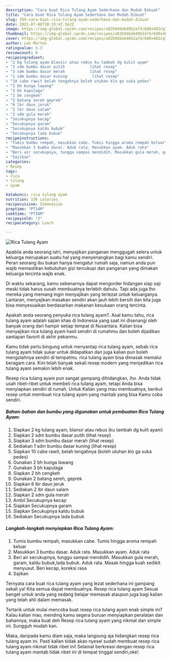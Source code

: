 ```yaml
---
description: "Cara buat Rica Tulang Ayam Sederhana dan Mudah Dibuat"
title: "Cara buat Rica Tulang Ayam Sederhana dan Mudah Dibuat"
slug: 359-cara-buat-rica-tulang-ayam-sederhana-dan-mudah-dibuat
date: 2021-07-06T18:19:47.562Z
image: https://img-global.cpcdn.com/recipes/a82b9ddab40b2a74/680x482cq70/rica-tulang-ayam-foto-resep-utama.jpg
thumbnail: https://img-global.cpcdn.com/recipes/a82b9ddab40b2a74/680x482cq70/rica-tulang-ayam-foto-resep-utama.jpg
cover: https://img-global.cpcdn.com/recipes/a82b9ddab40b2a74/680x482cq70/rica-tulang-ayam-foto-resep-utama.jpg
author: Lee Morton
ratingvalue: 3.3
reviewcount: 9
recipeingredient:
- "2 kg tulang ayam blansir atau rebus ku tambah dg kulit ayam"
- "2 sdm bumbu dasar putih           lihat resep"
- "3 sdm bumbu dasar merah           lihat resep"
- "1 sdm bumbu dasar kuning           lihat resep"
- "10 cabe rawit belah tengahnya boleh utuhan klo ga suka pedes"
- "2 bh bunga lawang"
- "3 bh kapulaga"
- "2 bh cengkeh"
- "2 batang sereh geprek"
- "6 lbr daun jeruk"
- "2 lbr daun salam"
- "2 sdm gula merah"
- "Secukupnya kecap"
- "Secukupnya garam"
- "Secukupnya kaldu bubuk"
- "Secukupnya lada bubuk"
recipeinstructions:
- "Tumis bumbu rempah, masukkan cabe. Tumis hingga aroma rempah keluar"
- "Masukkan 3 bumbu dasar. Aduk rata. Masukkan ayam. Aduk rata"
- "Beri air secukupnya, tunggu sampai mendidih. Masukkan gula merah, garam, kaldu bubuk,lada bubuk. Aduk rata. Masak hingga kuah sedikit menyusut. Beri kecap, koreksi rasa"
- "Sajikan"
categories:
- Resep
tags:
- rica
- tulang
- ayam

katakunci: rica tulang ayam 
nutrition: 136 calories
recipecuisine: Indonesian
preptime: "PT14M"
cooktime: "PT36M"
recipeyield: "2"
recipecategory: Lunch

---
```



![Rica Tulang Ayam](https://img-global.cpcdn.com/recipes/a82b9ddab40b2a74/680x482cq70/rica-tulang-ayam-foto-resep-utama.jpg)

Apabila anda seorang istri, menyajikan panganan menggugah selera untuk keluarga merupakan suatu hal yang menyenangkan bagi kamu sendiri. Peran seorang ibu bukan hanya mengatur rumah saja, namun anda pun wajib memastikan kebutuhan gizi tercukupi dan panganan yang dimakan keluarga tercinta wajib enak.

Di waktu  sekarang, kamu sebenarnya dapat mengorder hidangan siap saji meski tidak harus susah membuatnya terlebih dahulu. Tapi ada juga lho mereka yang memang ingin menyajikan yang terlezat untuk keluarganya. Lantaran, menyajikan masakan sendiri akan jauh lebih bersih dan kita juga bisa menyesuaikan berdasarkan makanan kesukaan orang tercinta. 



Apakah anda seorang penyuka rica tulang ayam?. Asal kamu tahu, rica tulang ayam adalah sajian khas di Indonesia yang saat ini disenangi oleh banyak orang dari hampir setiap tempat di Nusantara. Kalian bisa menyajikan rica tulang ayam hasil sendiri di rumahmu dan boleh dijadikan santapan favorit di akhir pekanmu.

Kamu tidak perlu bingung untuk menyantap rica tulang ayam, sebab rica tulang ayam tidak sukar untuk didapatkan dan juga kalian pun boleh mengolahnya sendiri di tempatmu. rica tulang ayam bisa dimasak memalui beragam cara. Kini telah banyak sekali resep modern yang menjadikan rica tulang ayam semakin lebih enak.

Resep rica tulang ayam pun sangat gampang dihidangkan, lho. Anda tidak usah ribet-ribet untuk membeli rica tulang ayam, tetapi Anda bisa menyiapkan sendiri di rumah. Untuk Kalian yang mau membuatnya, berikut resep untuk membuat rica tulang ayam yang mantab yang bisa Kamu coba sendiri.

<!--inarticleads1-->

##### Bahan-bahan dan bumbu yang digunakan untuk pembuatan Rica Tulang Ayam:

1. Siapkan 2 kg tulang ayam, blansir atau rebus (ku tambah dg kulit ayam)
1. Siapkan 2 sdm bumbu dasar putih           (lihat resep)
1. Siapkan 3 sdm bumbu dasar merah           (lihat resep)
1. Sediakan 1 sdm bumbu dasar kuning           (lihat resep)
1. Siapkan 10 cabe rawit, belah tengahnya (boleh utuhan klo ga suka pedes)
1. Gunakan 2 bh bunga lawang
1. Gunakan 3 bh kapulaga
1. Siapkan 2 bh cengkeh
1. Gunakan 2 batang sereh, geprek
1. Siapkan 6 lbr daun jeruk
1. Sediakan 2 lbr daun salam
1. Siapkan 2 sdm gula merah
1. Ambil Secukupnya kecap
1. Siapkan Secukupnya garam
1. Siapkan Secukupnya kaldu bubuk
1. Sediakan Secukupnya lada bubuk




<!--inarticleads2-->

##### Langkah-langkah menyiapkan Rica Tulang Ayam:

1. Tumis bumbu rempah, masukkan cabe. Tumis hingga aroma rempah keluar
1. Masukkan 3 bumbu dasar. Aduk rata. Masukkan ayam. Aduk rata
1. Beri air secukupnya, tunggu sampai mendidih. Masukkan gula merah, garam, kaldu bubuk,lada bubuk. Aduk rata. Masak hingga kuah sedikit menyusut. Beri kecap, koreksi rasa
1. Sajikan




Ternyata cara buat rica tulang ayam yang lezat sederhana ini gampang sekali ya! Kita semua dapat membuatnya. Resep rica tulang ayam Sesuai banget untuk anda yang sedang belajar memasak ataupun juga bagi kalian yang telah ahli dalam memasak.

Tertarik untuk mulai mencoba buat resep rica tulang ayam enak simple ini? Kalau kalian mau, mending kamu segera buruan menyiapkan peralatan dan bahannya, maka buat deh Resep rica tulang ayam yang nikmat dan simple ini. Sungguh mudah kan. 

Maka, daripada kamu diam saja, maka langsung aja hidangkan resep rica tulang ayam ini. Pasti kalian tiidak akan nyesel sudah membuat resep rica tulang ayam nikmat tidak ribet ini! Selamat berkreasi dengan resep rica tulang ayam mantab tidak ribet ini di tempat tinggal sendiri,oke!.

